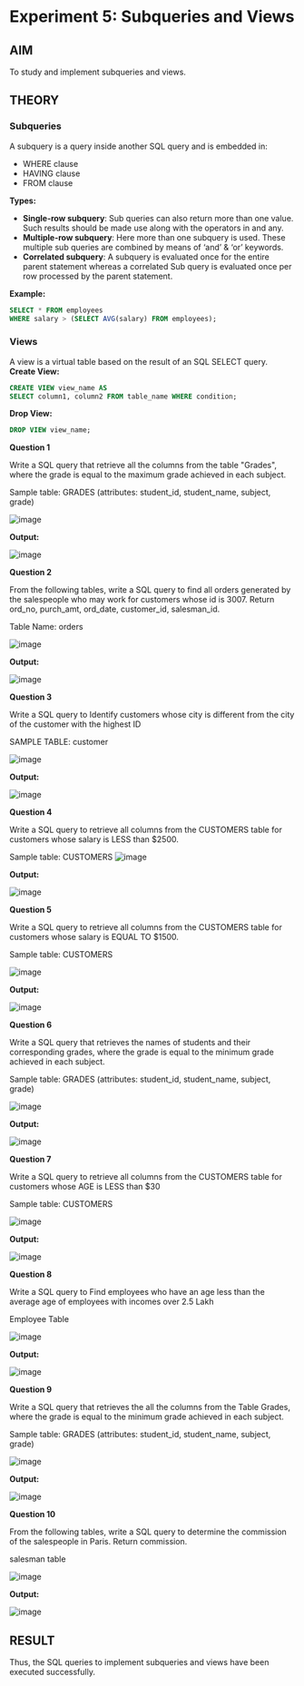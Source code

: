 # Experiment 5: Subqueries and Views

## AIM
To study and implement subqueries and views.

## THEORY

### Subqueries
A subquery is a query inside another SQL query and is embedded in:
- WHERE clause
- HAVING clause
- FROM clause

**Types:**
- **Single-row subquery**:
  Sub queries can also return more than one value. Such results should be made use along with the operators in and any.
- **Multiple-row subquery**:
  Here more than one subquery is used. These multiple sub queries are combined by means of ‘and’ & ‘or’ keywords.
- **Correlated subquery**:
  A subquery is evaluated once for the entire parent statement whereas a correlated Sub query is evaluated once per row processed by the parent statement.

**Example:**
```sql
SELECT * FROM employees
WHERE salary > (SELECT AVG(salary) FROM employees);
```
### Views
A view is a virtual table based on the result of an SQL SELECT query.
**Create View:**
```sql
CREATE VIEW view_name AS
SELECT column1, column2 FROM table_name WHERE condition;
```
**Drop View:**
```sql
DROP VIEW view_name;
```

**Question 1**

Write a SQL query that retrieve all the columns from the table "Grades", where the grade is equal to the maximum grade achieved in each subject.

Sample table: GRADES (attributes: student_id, student_name, subject, grade)

![image](https://github.com/user-attachments/assets/68246e47-48ba-4c69-ba5d-a065c96868b3)

**Output:**

![image](https://github.com/user-attachments/assets/cbeba640-5923-4dba-b5ec-789150c6e1ed)



**Question 2**

From the following tables, write a SQL query to find all orders generated by the salespeople who may work for customers whose id is 3007. Return ord_no, purch_amt, ord_date, customer_id, salesman_id.

Table Name: orders

![image](https://github.com/user-attachments/assets/c60ccf7e-cf07-4c01-9e53-754805feb3f5)



**Output:**

![image](https://github.com/user-attachments/assets/b64ed217-cfb6-499e-bbb9-c11a76180f5d)




**Question 3**

Write a SQL query to Identify customers whose city is different from the city of the customer with the highest ID

SAMPLE TABLE: customer

![image](https://github.com/user-attachments/assets/c98cb9c7-de47-4470-ab99-b2337135a0b7)

**Output:**


![image](https://github.com/user-attachments/assets/e4f7aa2c-a596-4dab-b2f1-86a8e449a18d)



**Question 4**

Write a SQL query to retrieve all columns from the CUSTOMERS table for customers whose salary is LESS than $2500.

Sample table: CUSTOMERS
![image](https://github.com/user-attachments/assets/3eb5c44c-db97-4123-ade2-b1c4d5420050)


**Output:**

![image](https://github.com/user-attachments/assets/5b5b1b15-8e09-4cb4-88ad-de13465dce79)


**Question 5**

Write a SQL query to retrieve all columns from the CUSTOMERS table for customers whose salary is EQUAL TO $1500.

Sample table: CUSTOMERS

![image](https://github.com/user-attachments/assets/6c46d737-3297-4c99-b7b1-202483d0a3a8)

**Output:**

![image](https://github.com/user-attachments/assets/eae51394-0ec2-44dc-9d58-403c0c7d0212)



**Question 6**

Write a SQL query that retrieves the names of students and their corresponding grades, where the grade is equal to the minimum grade achieved in each subject.

Sample table: GRADES (attributes: student_id, student_name, subject, grade)

![image](https://github.com/user-attachments/assets/2241be42-ccdd-4da3-b158-7e8318c89dad)


**Output:**

![image](https://github.com/user-attachments/assets/4abe56f2-6fe0-4ceb-9a40-a25045966900)



**Question 7**

Write a SQL query to retrieve all columns from the CUSTOMERS table for customers whose AGE is LESS than $30

Sample table: CUSTOMERS

![image](https://github.com/user-attachments/assets/58dab1e2-e962-4bd6-8d90-9d906da0fb81)

**Output:**

![image](https://github.com/user-attachments/assets/b179c05b-a859-4d6d-b5f3-3958079014c3)



**Question 8**

Write a SQL query to Find employees who have an age less than the average age of employees with incomes over 2.5 Lakh

Employee Table

![image](https://github.com/user-attachments/assets/8fead81f-bdf9-4fad-904c-e5058c67c72e)

**Output:**

![image](https://github.com/user-attachments/assets/0dcf7ca9-0e8b-4890-857b-beff3165eefe)



**Question 9**

Write a SQL query that retrieves the all the columns from the Table Grades, where the grade is equal to the minimum grade achieved in each subject.

Sample table: GRADES (attributes: student_id, student_name, subject, grade)

![image](https://github.com/user-attachments/assets/4e4fa5d0-6a9e-4684-8d7d-73b7d6a0a164)


**Output:**

![image](https://github.com/user-attachments/assets/55cca12a-dde9-423d-b7a4-ca5a8f673148)



**Question 10**

From the following tables, write a SQL query to determine the commission of the salespeople in Paris. Return commission.

salesman table

![image](https://github.com/user-attachments/assets/30a04887-3212-4197-a997-b16ea569bd07)


**Output:**

![image](https://github.com/user-attachments/assets/4a03ba65-7d25-43e3-9a8c-7f344af09481)



## RESULT
Thus, the SQL queries to implement subqueries and views have been executed successfully.
